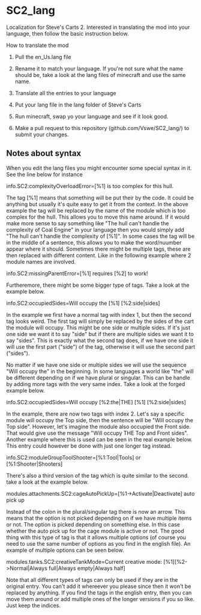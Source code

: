 SC2_lang
========

Localization for Steve's Carts 2. Interested in translating the mod into your language, then follow the basic instruction below.


How to translate the mod

1. Pull the en_Us.lang file

2) Rename it to match your language. If you're not sure what the name should be, take a look at the lang files of minecraft and use the same name.

3) Translate all the entries to your language

4) Put your lang file in the lang folder of Steve's Carts

5) Run minecraft, swap yo your language and see if it look good.

6) Make a pull request to this repository (github.com/Vswe/SC2_lang/) to submit your changes.



Notes about syntax
------------------

When you edit the lang files you might encounter some special syntax in it. See the line below for instance

info.SC2:complexityOverloadError=[%1] is too complex for this hull.

The tag [%1] means that something will be put their by the code. It could be anything but usually it's quite easy to get it from the context.
In the above example the tag will be replaced by the name of the module which is too complex for the hull. This allows you to move this name around.
If it would make more sense to say something like "The hull can't handle the complexity of Coal Engine" in your language then you would simply add
"The hull can't handle the complexity of [%1]". In some cases the tag will be in the middle of a sentence, this allows you to make the word/nuumber 
appear where it should. Sometimes there might be multiple tags, these are then replaced with different content. Like in the following example where
2 module names are involved.

info.SC2:missingParentError=[%1] requires [%2] to work!


Furtheremore, there might be some bigger type of tags. Take a look at the example below.

info.SC2:occupiedSides=Will occupy the [%1] [%2:side|sides]

In the example we first have a normal tag with index 1, but then the second tag looks weird. The first tag will simply be replaced by the sides of the cart
the module will occupy. This might be one side or multiple sides. If it's just one side we want it to say "side" but if there are multiple sides we want it
to say "sides". This is exactly what the second tag does, if we have one side it will use the first part ("side") of the tag, otherwise it will use the second part ("sides").


No matter if we have one side or multiple sides we will use the sequence "Will occupy the" in the beginning. In some languages a world like "the" will be
different depending on if we have plural or singular. This can be handle by adding more tags with the very same index. Take a look at the forged example below.

info.SC2:occupiedSides=Will occupy [%2:the|THE] [%1] [%2:side|sides]

In the example, there are now two tags with index 2. Let's say a specific module will occupy the Top side, then the sentence will be "Will occupy the Top side". 
However, let's imagine the module also occupied the Front side. That would give use the message "Will occupy THE Top and Front sides". Another example where
this is used can be seen in the real example below. This entry could however be done with just one longer tag instead.

info.SC2:moduleGroupToolShooter=[%1:Tool|Tools] or [%1:Shooter|Shooters]

There's also a third version of the tag which is quite similar to the second. take a look at the example below.

modules.attachments.SC2:cageAutoPickUp=[%1->Activate|Deactivate] auto pick up

Instead of the colon in the plural/singular tag there is now an arrow. This means that the option is not picked depending on if we have multiple items or not. The option
is picked depending on something else. In this case whether the auto pick up for the cage module is active or not. The good thing with this type of tag is that it allows
multiple options (of course you need to use the same number of options as you find in the english file). An example of multiple options can be seen below.

modules.tanks.SC2:creativeTankMode=Current creative mode: [%1][%2->Normal|Always full|Always empty|Always half]

Note that all different types of tags can only be used if they are in the original entry. You can't add it whereever you please since then it won't be replaced by anything.
If you find the tags in the english entry, then you can move them around or add multiple ones of the longer versions if you so like. Just keep the indices.


